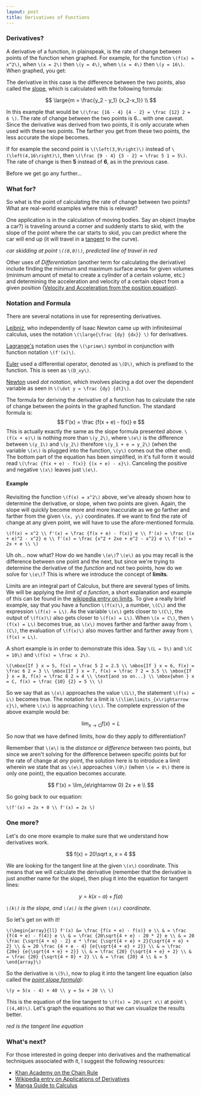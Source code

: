 ```yaml
---
layout: post
title: Derivatives of Functions
---
```

### Derivatives?
A derivative of a function, in plainspeak, is the rate of change between points of the function when graphed. For example, for the function `\(f(x) = x^2\)`, when `\(x = 2\)` then `\(y = 4\)`, when `\(x = 4\)` then `\(y = 16\)`. When graphed, you get:

<div id="box" class="jxgbox"></div>
<script type="text/javascript">
 var board = JXG.JSXGraph.initBoard('box', {boundingbox: [-2, 20, 10, -2], axis:true});
 var p1 = board.create('point',[2, 4], {name: "2,4"});
 var p2 = board.create('point',[4, 16], {name: "4,16"});
 board.create('functiongraph', [function(x){return x*x;},-3,5]);
</script>

The derivative in this case is the difference between the two points, also called the [slope](http://www.purplemath.com/modules/slope.htm), which is calculated with the following formula:

$$
\large{m = \frac{y_2 - y_1} {x_2-x_1}} \\
$$

In this example that would be `\(\frac {16 - 4} {4 - 2} = \frac {12} 2 = 6 \)`. The rate of change between the two points is 6... with one caveat. Since the derivative was derived from two points, it is only accurate when used with these two points. The farther you get from these two points, the less accurate the slope becomes.

If for example the second point is `\(\left(3,9\right)\)` instead of `\(\left(4,16\right)\)`, then `\(\frac {9 - 4} {3 - 2} = \frac 5 1 = 5\)`. The rate of change is then **5** instead of **6**, as in the previous case.

Before we get go any further...

### What for?
So what is the point of calculating the rate of change between two points? What are real-world examples where this is relevant?

One application is in the calculation of moving bodies. Say an object (maybe a car?) is traveling around a corner and suddenly starts to skid, with the slope of the point where the car starts to skid, you can predict where the car will end up (it will travel in a [tangent](http://en.wikipedia.org/wiki/Tangent) to the curve).

*car skidding at point `\((0,0)\)`, predicted line of travel in red*

<div id="box2" class="jxgbox"></div>
<script type="text/javascript">
 var board = JXG.JSXGraph.initBoard('box2', {boundingbox: [-5, 10, 5, -5], axis:true});
 var p1 = board.create('point', [0, 0]);
 board.create('functiongraph', [function(x){return x*x;},-3,5], {firstArrow:true});
 board.create('functiongraph', [function(x){return 0;}, 0,4],{strokeColor:'red', strokeWidth:3, dash:1, lastArrow:true});
</script>

Other uses of *Differentiation* (another term for calculating the derivative) include finding the minimum and maximum surface areas for given volumes (minimum amount of metal to create a cylinder of a certain volume, etc.) and determining the acceleration and velocity of a certain object from a given position ([Velocity and Acceleration from the position equation](http://www.jtaylor1142001.net/calcjat/Solutions/Diffapp1/DA1_1/avdiff.html)).

### Notation and Formula
There are several notations in use for representing derivatives.

[Leibniz](http://en.wikipedia.org/wiki/Gottfried_Wilhelm_Leibniz), who independently of Isaac Newton came up with infinitesimal calculus, uses the notation `\(\large{\frac {dy} {dx}} \)` for derivatives.

[Lagrange's](http://en.wikipedia.org/wiki/Joseph_Louis_Lagrange) notation uses the `\(\prime\)` symbol in conjunction with function notation `\(f'(x)\)`.

[Euler](http://en.wikipedia.org/wiki/Leonhard_Euler) used a differential operator, denoted as `\(D\)`, which is prefixed to the function. This is seen as `\(D_xy\)`.

[Newton](http://en.wikipedia.org/wiki/Isaac_Newton) used *dot notation*, which involves placing a dot over the dependent variable as seen in `\(\dot y = \frac {dy} {dt}\)`.

The formula for deriving the derivative of a function has to calculate the rate of change between the points in the graphed function. The standard formula is:
$$
f'(x) = \frac {f(x + e) - f(x)} e
$$
This is actually exactly the same as the slope formula presented above. `\(f(x + e)\)` is nothing more than `\(y_2\)`, where `\(e\)` is the difference between `\(y_1\)` and `\(y_2\)` therefore `\(y_1 + e = y_2\)` (when the variable `\(x\)` is plugged into the function, `\(y\)` comes out the other end). The bottom part of the equation has been simplified, in it's full form it would read `\(\frac {f(x + e) - f(x)} {(x + e) - x}\)`. Canceling the positive and negative `\(x\)` leaves just `\(e\)`.

#### Example
Revisiting the function `\(f(x) = x^2\)` above, we've already shown how to determine the derivative, or slope, when two points are given. Again, the slope will quickly become more and more inaccurate as we go farther and farther from the given `\(x, y\)` coordinates. If we want to find the rate of change at any given point, we will have to use the afore-mentioned formula.

`\(f(x) = x^2 \\
f'(x) = \frac {f(x + e) - f(x)} e \\
f'(x) = \frac {(x + e)^2 - x^2} e \\
f'(x) = \frac {x^2 + 2xe + e^2 - x^2} e \\
f'(x) = 2x + e \\
\)`

Uh oh... now what? How do we handle `\(e\)`? `\(e\)` as you may recall is the difference between one point and the next, but since we're trying to determine the derivative of the *function* and not two points, how do we solve for `\(e\)`? This is where we introduce the concept of **limits**.

Limits are an integral part of Calculus, but there are several types of limits. We will be applying the *limit of a function*, a short explanation and example of this can be found in the [wikipedia entry on limits](http://en.wikipedia.org/wiki/Limit_(mathematics)). To give a really brief example, say that you have a function `\(f(x)\)`, a number, `\(C\)` and the expression `\(f(x) = L\)`. As the variable `\(x\)` gets closer to `\(C\)`, the output of `\(f(x)\)` also gets closer to `\(f(x) = L\)`. When `\(x = C\)`, then `\(f(x) = L\)` becomes true, as `\(x\)` moves farther and farther away from `\(C\)`, the evaluation of `\(f(x)\)` also moves farther and farther away from `\(f(x) = L\)`.

A short example is in order to demonstrate this idea. Say `\(L = 5\)` and `\(C = 10\)` and `\(f(x) = \frac x 2\)`.

`\(\mbox{If } x = 5, f(x) = \frac 5 2 = 2.5 \\
\mbox{If } x = 6, f(x) = \frac 6 2 = 3 \\
\mbox{If } x = 7, f(x) = \frac 7 2 = 3.5 \\
\mbox{If } x = 8, f(x) = \frac 8 2 = 4 \\
\text{and so on...} \\
\mbox{when } x = C, f(x) = \frac {10} {2} = 5 \\
\)`

So we say that as `\(x\)` approaches the value `\(L\)`, the statement `\(f(x) = L\)` becomes true. The notation for a limit is `\(\lim\limits_{x\rightarrow c}\)`, where `\(x\)` is approaching `\(c\)`. The complete expression of the above example would be:

$$
\lim_{x\rightarrow C}f(x) = L
$$

So now that we have defined limits, how do they apply to differentiation?

Remember that `\(e\)` is the *distance* or *difference* between two points, but since we aren't solving for the difference between specific points but for the rate of change at *any* point, the solution here is to introduce a limit wherein we state that as `\(e\)` approaches `\(0\)` (when `\(e = 0\)` there is only one point), the equation becomes accurate.

$$
f'(x) = \lim_{e\rightarrow 0} 2x + e \\
$$

So going back to our equation:

`\(f'(x) = 2x + 0 \\
f'(x) = 2x
\)`

### One more?
Let's do one more example to make sure that we understand how derivatives work. 

$$
f(x) = 20\sqrt x, x = 4
$$

We are looking for the tangent line at the given `\(x\)` coordinate. This means that we will calculate the derivative (remember that the derivative is just another name for the slope), then plug it into the equation for tangent lines:

$$
y = k(x - a) + f(a)
$$

*`\(k\)` is the slope, and `\(a\)` is the given `\(x\)` coordinate.*

So let's get on with it!

`\(\begin{array}{ll}
f'(x) &= \frac {f(x + e) - f(x)} e \\
& = \frac {f(4 + e) - f(4)} e \\
& = \frac {20\sqrt{4 + e} - 20 * 2} e \\
& = 20 \frac {\sqrt{4 + e} - 2} e * \frac {\sqrt{4 + e} + 2}{\sqrt{4 + e} + 2} \\
& = 20 \frac {4 + e - 4} {e{\sqrt{4 + e} + 2}} \\
& = \frac {20e} {e{\sqrt{4 + e} + 2}} \\
& = \frac {20} {\sqrt{4 + e} + 2} \\
& = \frac {20} {\sqrt{4 + 0} + 2} \\
& = \frac {20} 4 \\
& = 5
\end{array}\)`

So the derivative is `\(5\)`, now to plug it into the tangent line equation (also called the *[point slope formula](http://en.wikipedia.org/wiki/Linear_equation#Point.E2.80.93slope_form)*):

`\(y = 5(x - 4) + 40 \\
y = 5x + 20 \\
\)`

This is the equation of the line tangent to `\(f(x) = 20\sqrt x\)` at point `\((4,40)\)`. Let's graph the equations so that we can visualize the results better.

<div id="box3" class="jxgbox"></div>
<script type="text/javascript">
 var board = JXG.JSXGraph.initBoard('box3', {boundingbox: [-1, 80, 20, -1], axis:true});
 var p1 = board.create('point', [4, 40], {name:"4,40"});
 board.create('functiongraph', [function(x){return 20*(Math.sqrt(x));},0,10],{lastArrow:true});
 board.create('functiongraph', [function(x){return 5*x+20;}, 0,10],{strokeColor:'red', strokeWidth:3, dash:1, lastArrow:true,});
</script>

*red is the tangent line equation*

### What's next?
For those interested in going deeper into derivatives and the mathematical techniques associated with it, I suggest the following resources:

* [Khan Academy on the Chain Rule](http://www.khanacademy.org/math/calculus/v/the-chain-rule)
* [Wikipedia entry on Applications of Derivatives](http://en.wikipedia.org/wiki/Differential_calculus#Applications_of_derivatives)
* [Manga Guide to Calculus](http://nostarch.com/mg_calculus.htm)
